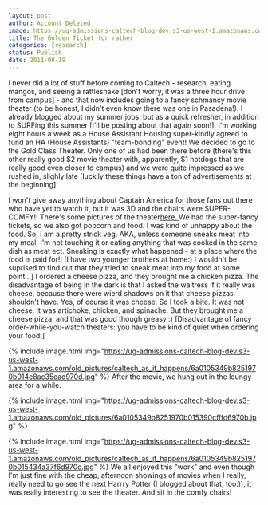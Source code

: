 ```yaml
---
layout: post
author: Account Deleted
image: https://ug-admissions-caltech-blog-dev.s3-us-west-1.amazonaws.com/old_pictures/caltech_as_it_happens/6a0105349b8251970b015434a3796a970c.jpg
title: The Golden Ticket (or rather
categories: [research]
status: Publish
date: 2011-08-19
---
```



I never did a lot of stuff before coming to Caltech - research, eating mangos, and seeing a rattlesnake [don't worry, it was a three hour drive from campus] - and that now includes going to a fancy schmancy movie theater (to be honest, I didn't even know there was one in Pasadena!). I already blogged about my summer jobs, but as a quick refresher, in addition to SURFing this summer [I'll be posting about that again soon!], I'm working eight hours a week as a House Assistant.Housing super-kindly agreed to fund an HA (House Assistants) "team-bonding" event! We decided to go to the Gold Class Theater. Only one of us had been there before (there's this other really good $2 movie theater with, apparently, $1 hotdogs that are really good even closer to campus) and we were quite impressed as we rushed in, slighly late [luckily these things have a ton of advertisements at the beginning].

I won't give away anything about Captain America for those fans out there who have yet to watch it, but it was 3D and the chairs were SUPER-COMFY!! There's some pictures of the theater<a href="https://maps.google.com/maps/place?hl=en&amp;cp=9&amp;gs_id=13&amp;xhr=t&amp;bav=on.2,or.r_gc.r_pw.&amp;biw=976&amp;bih=745&amp;um=1&amp;ie=UTF-8&amp;q=gold+theater+pasadena&amp;fb=1&amp;gl=us&amp;hq=gold+theater&amp;hnear=0x80c2c2dc38330b51:0x52b41161ad18f4a,Pasadena,+CA&amp;cid=157236283163565825&amp;ei=vDJBTtGoLbLWiALbl92qBQ&amp;sa=X&amp;oi=local_result&amp;ct=placepage-link&amp;resnum=1&amp;sqi=2&amp;ved=0CDcQ4gkwAA" target="_blank" title="here">here. </a>We had the super-fancy tickets, so we also got popcorn and food. I was kind of unhappy about the food. So, I am a pretty strick veg. AKA, unless someone sneaks meat into my meal, I'm not touching it or eating anything that was cooked in the same dish as meat ect. Sneaking is exactly what happened - at a place where the food is paid for!! [I have two younger brothers at home:) I wouldn't be suprised to find out that they tried to sneak meat into my food at some point...] I ordered a cheese pizza, and they brought me a chicken pizza. The disadvantage of being in the dark is that I asked the waitress if it really was cheese, because there were wierd shadows on it that cheese pizzas shouldn't have. Yes, of course it was cheese. So I took a bite. It was not cheese. It was artichoke, chicken, and spinache. But they brought me a cheese pizza, and that was good though greasy :) [Disadvantage of fancy order-while-you-watch theaters: you have to be kind of quiet when ordering your food!]

{% include image.html img="https://ug-admissions-caltech-blog-dev.s3-us-west-1.amazonaws.com/old_pictures/caltech_as_it_happens/6a0105349b8251970b014e8ac35cad970d.jpg" %}
After the movie, we hung out in the loungy area for a while.


{% include image.html img="https://ug-admissions-caltech-blog-dev.s3-us-west-1.amazonaws.com/old_pictures/6a0105349b8251970b015390cfffd6970b.jpg" %}


{% include image.html img="https://ug-admissions-caltech-blog-dev.s3-us-west-1.amazonaws.com/old_pictures/caltech_as_it_happens/6a0105349b8251970b015434a37f6d970c.jpg" %}
We all enjoyed this "work" and even though I'm just fine with the cheap, afternoon showings of movies when I really, really need to go see the next Harrry Potter (I blogged about that, too:)), it was really interesting to see the theater. And sit in the comfy chairs!

